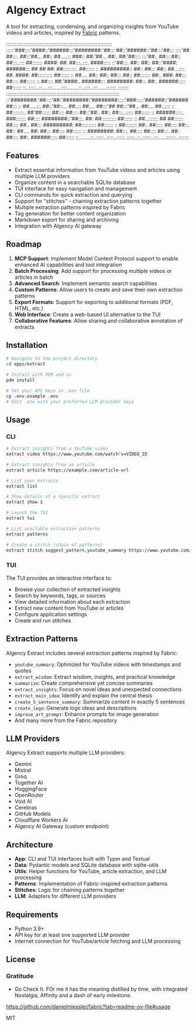 # AIgency Extract

A tool for extracting, condensing, and organizing insights from YouTube videos and articles, inspired by [Fabric](https://github.com/danielmiessler/fabric) patterns.

::::::::::::::::::::::::::::::::::::::::::::::::::::::::::::::::::::::::
:::::'###::::'####::'######:::'########:'##::: ##::'######::'##:::'##:::
::::'## ##:::. ##::'##... ##:: ##.....:: ###:: ##:'##... ##:. ##:'##::::
:::'##:. ##::: ##:: ##:::..::: ##::::::: ####: ##: ##:::..:::. ####:::::
::'##:::. ##:: ##:: ##::'####: ######::: ## ## ##: ##:::::::::. ##::::::
:: #########:: ##:: ##::: ##:: ##...:::: ##. ####: ##:::::::::: ##::::::
:: ##.... ##:: ##:: ##::: ##:: ##::::::: ##:. ###: ##::: ##:::: ##::::::
:: ##:::: ##:'####:. ######::: ########: ##::. ##:. ######::::: ##::::::
::..:::::..::....:::......::::........::..::::..:::......::::::..:::::::
:::::::::::::::::::::::::::::::::::::::::::::::::::::::::::::::::::::::::::::
::'########:'##::::'##:'########:'########:::::'###:::::'######::'########:::
:: ##.....::. ##::'##::... ##..:: ##.... ##:::'## ##:::'##... ##:... ##..::::
:: ##::::::::. ##'##:::::: ##:::: ##:::: ##::'##:. ##:: ##:::..::::: ##::::::
:: ######:::::. ###::::::: ##:::: ########::'##:::. ##: ##:::::::::: ##::::::
:: ##...:::::: ## ##:::::: ##:::: ##.. ##::: #########: ##:::::::::: ##::::::
:: ##:::::::: ##:. ##::::: ##:::: ##::. ##:: ##.... ##: ##::: ##:::: ##::::::
:: ########: ##:::. ##:::: ##:::: ##:::. ##: ##:::: ##:. ######::::: ##::::::
::........::..:::::..:::::..:::::..:::::..::..:::::..:::......::::::..:::::::

## Features

- Extract essential information from YouTube videos and articles using multiple LLM providers
- Organize content in a searchable SQLite database
- TUI interface for easy navigation and management
- CLI commands for quick extraction and querying
- Support for "stitches" - chaining extraction patterns together
- Multiple extraction patterns inspired by Fabric
- Tag generation for better content organization
- Markdown export for sharing and archiving
- Integration with AIgency AI gateway

## Roadmap

1. __MCP Support__: Implement Model Context Protocol support to enable enhanced AI capabilities and tool integration
2. __Batch Processing__: Add support for processing multiple videos or articles in batch
3. __Advanced Search__: Implement semantic search capabilities
4. __Custom Patterns__: Allow users to create and save their own extraction patterns
5. __Export Formats__: Support for exporting to additional formats (PDF, HTML, etc.)
6. __Web Interface__: Create a web-based UI alternative to the TUI
7. __Collaborative Features__: Allow sharing and collaborative annotation of extracts

## Installation

```bash
# Navigate to the project directory
cd apps/extract

# Install with PDM and uv
pdm install

# Set your API keys in .env file
cp .env.example .env
# Edit .env with your preferred LLM provider keys
```

## Usage

### CLI

```bash
# Extract insights from a YouTube video
extract video https://www.youtube.com/watch?v=VIDEO_ID

# Extract insights from an article
extract article https://example.com/article-url

# List your extracts
extract list

# Show details of a specific extract
extract show 1

# Launch the TUI
extract tui

# List available extraction patterns
extract patterns

# Create a stitch (chain of patterns)
extract stitch suggest_pattern,youtube_summary https://www.youtube.com/watch?v=VIDEO_ID
```

### TUI

The TUI provides an interactive interface to:

- Browse your collection of extracted insights
- Search by keywords, tags, or sources
- View detailed information about each extraction
- Extract new content from YouTube or articles
- Configure application settings
- Create and run stitches

## Extraction Patterns

AIgency Extract includes several extraction patterns inspired by Fabric:

- `youtube_summary`: Optimized for YouTube videos with timestamps and quotes
- `extract_wisdom`: Extract wisdom, insights, and practical knowledge
- `summarize`: Create comprehensive yet concise summaries
- `extract_insights`: Focus on novel ideas and unexpected connections
- `extract_main_idea`: Identify and explain the central thesis
- `create_5_sentence_summary`: Summarize content in exactly 5 sentences
- `create_logo`: Generate logo ideas and descriptions
- `improve_art_prompt`: Enhance prompts for image generation
- And many more from the Fabric repository

## LLM Providers

AIgency Extract supports multiple LLM providers:

- Gemini
- Mistral
- Groq
- Together AI
- HuggingFace
- OpenRouter
- Void AI
- Cerebras
- GitHub Models
- Cloudflare Workers AI
- AIgency AI Gateway (custom endpoint)

## Architecture

- __App__: CLI and TUI interfaces built with Typer and Textual
- __Data__: Pydantic models and SQLite database with sqlite-utils
- __Utils__: Helper functions for YouTube, article extraction, and LLM processing
- __Patterns__: Implementation of Fabric-inspired extraction patterns
- __Stitches__: Logic for chaining patterns together
- __LLM__: Adapters for different LLM providers

## Requirements

- Python 3.9+
- API key for at least one supported LLM provider
- Internet connection for YouTube/article fetching and LLM processing

## License

### Gratitude

- Go Check It. FOr me it has the meaning distilled by time, with integrated Nostalgia, Affinity and a dash of
early milestone.

<https://github.com/danielmiessler/fabric?tab=readme-ov-file#usage>

MIT
